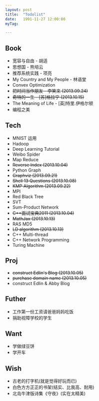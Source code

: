 ```yaml
---
layout: post
title:  "Todolist"
date:   1991-11-27 12:00:00
myTag:

---
```



## Book
+ 宽容与自由 - 胡适
+ 思想国 - 熊培云
+ 推荐系统实践 - 项亮
+ My Country and My People - 林语堂
+ Convex Optimization
+ <del> 把时间当作朋友 - 李笑来 (2013.09.24) </del>
+ <del> 奇特的一生 - [苏]格拉宁 (2013.10.15) </del>
+ The Meaning of Life - [英]特里.伊格尔顿
+ 编程之美

## Tech
+ MNIST 运用
+ Hadoop
+ Deep Learning Tutorial
+ Weibo Spider
+ Map Reduce
+ <del> Reverse Index (2013.10.04) </del>
+ Python Graph
+ <del> Graphviz (2013.09.21) </del>
+ <del> Shell 13 Questions (2013.10.08) </del>
+ <del> KMP Algorithm (2013.09.22) </del>
+ MPI
+ Red Black Tree
+ SVT
+ Sum-Product Network
+ <del> C++面试宝典2011 (2013.10.04) </del>
+ <del> MathJax (2013.10.13) </del>
+ RAS MD5
+ <del> LD algorithm (2013.10.13) </del>
+ C++ Multi-thread
+ C++ Network Programming
+ Turing Machine

## Proj
+ <del> construct Edlin's Blog (2013.10.05) </del>
+ <del> purchase domain name (2013.10.05) </del>
+ construct Edlin & Abby Blog

## Futher
+ 工作第一份工资请爸爸妈妈吃饭
+ 捐助视障学校的学生

## Want
+ 学做绿豆饼
+ 学开车

## Wish
+ 古老的打字机(就是觉得好玩而已)
+ 白色方方正正的书架(结实、比我高、耐用)
+ 北岛牛津版诗集《守夜》(实在太精美)
